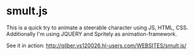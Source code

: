 smult.js
====================

This is a quick try to animate a steerable character using JS, HTML, CSS. Additionally I'm using JQUERY and Spritely
as animation-framework.

See it in action:
http://gilber.vs120026.hl-users.com/WEBSITES/smult.js/

